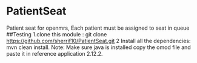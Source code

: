 # PatientSeat
Patient seat  for openmrs, Each patient must be assigned to seat in queue
##Testing
1.clone this module :  git clone https://github.com/sherrif10/PatientSeat.git
2 Install all the dependencies: mvn clean install. Note: Make sure java is installed 
copy the omod file and paste it in reference application 2.12.2.

